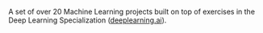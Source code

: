 A set of over 20 Machine Learning projects built on top of exercises in the Deep Learning Specialization ([deeplearning.ai](https://www.deeplearning.ai)). 